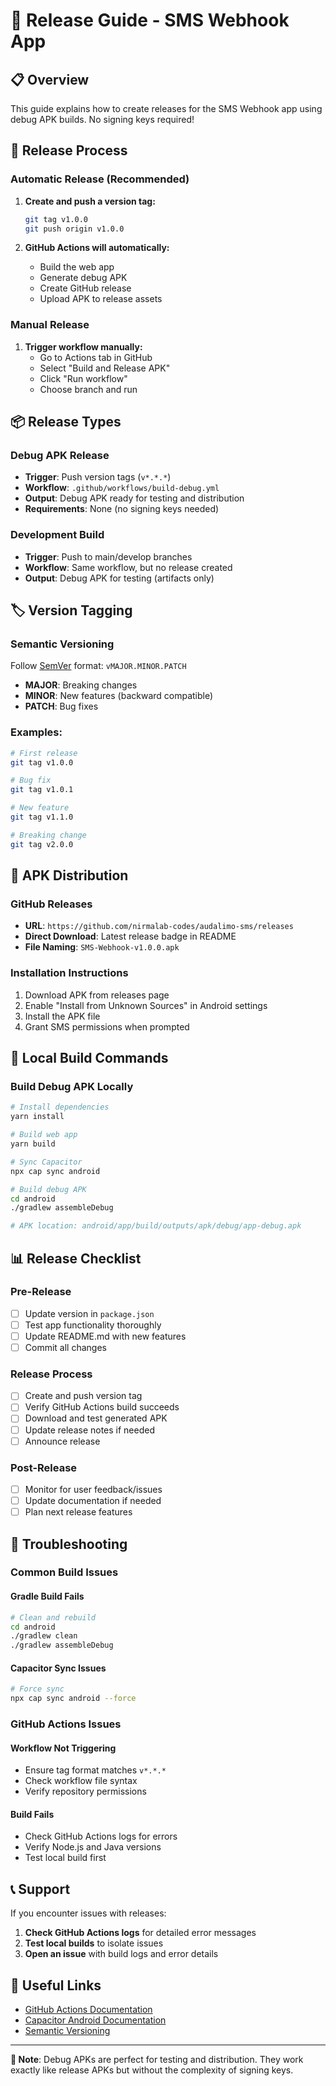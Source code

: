 # 🚀 Release Guide - SMS Webhook App

## 📋 Overview

This guide explains how to create releases for the SMS Webhook app using debug APK builds. No signing keys required!

## 🔄 Release Process

### **Automatic Release (Recommended)**

1. **Create and push a version tag:**
   ```bash
   git tag v1.0.0
   git push origin v1.0.0
   ```

2. **GitHub Actions will automatically:**
   - Build the web app
   - Generate debug APK
   - Create GitHub release
   - Upload APK to release assets

### **Manual Release**

1. **Trigger workflow manually:**
   - Go to Actions tab in GitHub
   - Select "Build and Release APK"
   - Click "Run workflow"
   - Choose branch and run

## 📦 Release Types

### **Debug APK Release**
- **Trigger**: Push version tags (`v*.*.*`)
- **Workflow**: `.github/workflows/build-debug.yml`
- **Output**: Debug APK ready for testing and distribution
- **Requirements**: None (no signing keys needed)

### **Development Build**
- **Trigger**: Push to main/develop branches
- **Workflow**: Same workflow, but no release created
- **Output**: Debug APK for testing (artifacts only)

## 🏷️ Version Tagging

### **Semantic Versioning**
Follow [SemVer](https://semver.org/) format: `vMAJOR.MINOR.PATCH`

- **MAJOR**: Breaking changes
- **MINOR**: New features (backward compatible)
- **PATCH**: Bug fixes

### **Examples:**
```bash
# First release
git tag v1.0.0

# Bug fix
git tag v1.0.1

# New feature
git tag v1.1.0

# Breaking change
git tag v2.0.0
```

## 📱 APK Distribution

### **GitHub Releases**
- **URL**: `https://github.com/nirmalab-codes/audalimo-sms/releases`
- **Direct Download**: Latest release badge in README
- **File Naming**: `SMS-Webhook-v1.0.0.apk`

### **Installation Instructions**
1. Download APK from releases page
2. Enable "Install from Unknown Sources" in Android settings
3. Install the APK file
4. Grant SMS permissions when prompted

## 🔧 Local Build Commands

### **Build Debug APK Locally**
```bash
# Install dependencies
yarn install

# Build web app
yarn build

# Sync Capacitor
npx cap sync android

# Build debug APK
cd android
./gradlew assembleDebug

# APK location: android/app/build/outputs/apk/debug/app-debug.apk
```

## 📊 Release Checklist

### **Pre-Release**
- [ ] Update version in `package.json`
- [ ] Test app functionality thoroughly
- [ ] Update README.md with new features
- [ ] Commit all changes

### **Release Process**
- [ ] Create and push version tag
- [ ] Verify GitHub Actions build succeeds
- [ ] Download and test generated APK
- [ ] Update release notes if needed
- [ ] Announce release

### **Post-Release**
- [ ] Monitor for user feedback/issues
- [ ] Update documentation if needed
- [ ] Plan next release features

## 🚨 Troubleshooting

### **Common Build Issues**

#### **Gradle Build Fails**
```bash
# Clean and rebuild
cd android
./gradlew clean
./gradlew assembleDebug
```

#### **Capacitor Sync Issues**
```bash
# Force sync
npx cap sync android --force
```

### **GitHub Actions Issues**

#### **Workflow Not Triggering**
- Ensure tag format matches `v*.*.*`
- Check workflow file syntax
- Verify repository permissions

#### **Build Fails**
- Check GitHub Actions logs for errors
- Verify Node.js and Java versions
- Test local build first

## 📞 Support

If you encounter issues with releases:

1. **Check GitHub Actions logs** for detailed error messages
2. **Test local builds** to isolate issues
3. **Open an issue** with build logs and error details

## 🔗 Useful Links

- [GitHub Actions Documentation](https://docs.github.com/en/actions)
- [Capacitor Android Documentation](https://capacitorjs.com/docs/android)
- [Semantic Versioning](https://semver.org/)

---

**📝 Note**: Debug APKs are perfect for testing and distribution. They work exactly like release APKs but without the complexity of signing keys. 